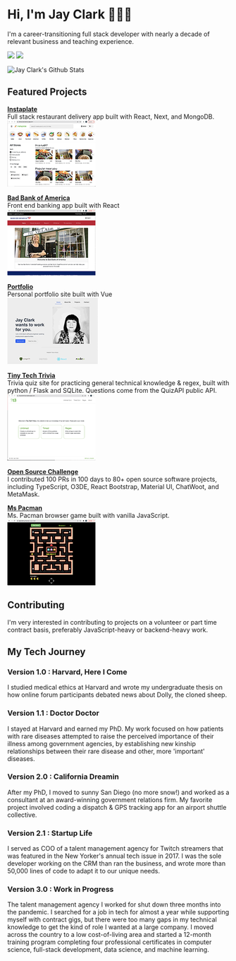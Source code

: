 # Hi, I'm Jay Clark 👩🏻‍💻

I'm a career-transitioning full stack developer with nearly a decade of relevant business and teaching experience. 
  
[![](https://img.shields.io/badge/linkedin-%230077B5.svg?&style=for-the-badge&logo=linkedin&logoColor=white0e76a8)](https://www.linkedin.com/in/jayeclark/)
[![](https://img.shields.io/badge/twitter-%230077B5.svg?&style=for-the-badge&logo=twitter&logoColor=white&color=00acee)](https://twitter.com/jennbot3000) 

![Jay Clark's Github Stats](https://github-readme-stats.vercel.app/api?username=jayeclark&theme=dark)


## Featured Projects 
**[Instaplate](http://instaplate.heroku.com)**  
Full stack restaurant delivery app built with React, Next, and MongoDB.  
![instaplate](https://github.com/jayeclark/jayeclark/blob/main/instaplate-thumbnail.png)  
   
**[Bad Bank of America](https://jayeclark.github.io/banking)**   
Front end banking app built with React   
![bad bank](https://github.com/jayeclark/jayeclark/blob/main/badbank-thumbnail.png)   
    
**[Portfolio](https://jayeclark.github.io)**   
Personal portfolio site built with Vue   
![portfolio](https://github.com/jayeclark/jayeclark/blob/main/portfolio-thumbnail.png)   
   
**[Tiny Tech Trivia](https://tinytechtrivia.herokuapp.com)**   
Trivia quiz site for practicing general technical knowledge & regex, built with python / Flask and SQLite. Questions come from the QuizAPI public API.   
![tiny tech trivia](https://github.com/jayeclark/jayeclark/blob/main/t3-thumbnail.png)   
   
**[Open Source Challenge](https://github.com/jayeclark/jayeclark/blob/main/opensourcechallenge.md)**  
I contributed 100 PRs in 100 days to 80+ open source software projects, including TypeScript, O3DE, React Bootstrap, Material UI, ChatWoot, and MetaMask.   
   
**[Ms Pacman](https://jayeclark.github.io/mspacman)**    
Ms. Pacman browser game built with vanilla JavaScript.   
![mspacman](https://github.com/jayeclark/jayeclark/blob/main/pacman-thumbnail.png)   
   
## Contributing
I'm very interested in contributing to projects on a volunteer or part time contract basis, preferably JavaScript-heavy or backend-heavy work.

## My Tech Journey
### Version 1.0 : Harvard, Here I Come  
I studied medical ethics at Harvard and wrote my undergraduate thesis on how online forum participants debated news about Dolly, the cloned sheep.   
    
### Version 1.1 : Doctor Doctor   
I stayed at Harvard and earned my PhD. My work focused on how patients with rare diseases attempted to raise the perceived importance of their illness among government agencies, by establishing new kinship relationships between their rare disease and other, more 'important' diseases.  
   
### Version 2.0 : California Dreamin
After my PhD, I moved to sunny San Diego (no more snow!) and worked as a consultant at an award-winning government relations firm. My favorite project involved coding a dispatch & GPS tracking app for an airport shuttle collective.   
   
### Version 2.1 : Startup Life   
I served as COO of a talent management agency for Twitch streamers that was featured in the New Yorker's annual tech issue in 2017. I was the sole developer working on the CRM than ran the business, and wrote more than 50,000 lines of code to adapt it to our unique needs.
  
### Version 3.0 : Work in Progress
The talent management agency I worked for shut down three months into the pandemic. I searched for a job in tech for almost a year while supporting myself with contract gigs, but there were too many gaps in my technical knowledge to get the kind of role I wanted at a large company. I moved across the country to a low cost-of-living area and started a 12-month training program completing four professional certificates in computer science, full-stack development, data science, and machine learning.  
 

<!---
jayeclark/jayeclark is a ✨ special ✨ repository because its `README.md` (this file) appears on your GitHub profile.
You can click the Preview link to take a look at your changes.
--->
